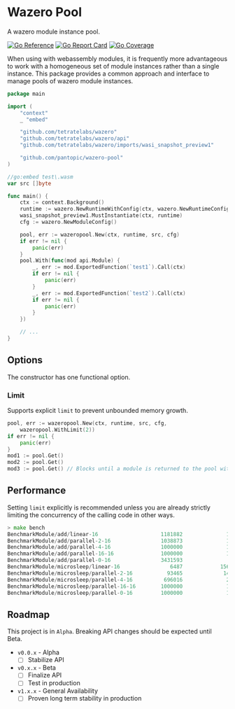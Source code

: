 # Wazero Pool

A wazero module instance pool.

[![Go Reference](https://godoc.org/github.com/pantopic/wazero-pool?status.svg)](https://godoc.org/github.com/pantopic/wazero-pool)
[![Go Report Card](https://goreportcard.com/badge/github.com/pantopic/wazero-pool)](https://goreportcard.com/report/github.com/pantopic/wazero-pool)
[![Go Coverage](https://github.com/pantopic/wazero-pool/wiki/coverage.svg)](https://raw.githack.com/wiki/pantopic/wazero-pool/coverage.html)

When using with webassembly modules, it is frequently more advantageous to work with a homogeneous set of module
instances rather than a single instance. This package provides a common approach and interface to manage pools of
wazero module instances.

```go
package main

import (
	"context"
	_ "embed"

	"github.com/tetratelabs/wazero"
	"github.com/tetratelabs/wazero/api"
	"github.com/tetratelabs/wazero/imports/wasi_snapshot_preview1"

	"github.com/pantopic/wazero-pool"
)

//go:embed test\.wasm
var src []byte

func main() {
	ctx := context.Background()
	runtime := wazero.NewRuntimeWithConfig(ctx, wazero.NewRuntimeConfig())
    wasi_snapshot_preview1.MustInstantiate(ctx, runtime)
    cfg := wazero.NewModuleConfig()

    pool, err := wazeropool.New(ctx, runtime, src, cfg)
    if err != nil {
        panic(err)
    }
    pool.With(func(mod api.Module) {
        _, err := mod.ExportedFunction(`test1`).Call(ctx)
        if err != nil {
            panic(err)
        }
        _, err := mod.ExportedFunction(`test2`).Call(ctx)
        if err != nil {
            panic(err)
        }
    })

    // ...
}
```

## Options

The constructor has one functional option.

### Limit

Supports explicit `limit` to prevent unbounded memory growth.

```go
pool, err := wazeropool.New(ctx, runtime, src, cfg, 
    wazeropool.WithLimit(2))
if err != nil {
    panic(err)
}
mod1 := pool.Get()
mod2 := pool.Get()
mod3 := pool.Get() // Blocks until a module is returned to the pool with `pool.Put`
```

## Performance

Setting `limit` explicitly is recommended unless you are already strictly limiting the concurrency of the calling code
in other ways.

```go
> make bench
BenchmarkModule/add/linear-16                    1181882              1009 ns/op
BenchmarkModule/add/parallel-2-16                1038873              1042 ns/op
BenchmarkModule/add/parallel-4-16                1000000              1070 ns/op
BenchmarkModule/add/parallel-16-16               1000000              1307 ns/op
BenchmarkModule/add/parallel-0-16                3431593               325.1 ns/op
BenchmarkModule/microsleep/linear-16                6487            156801 ns/op
BenchmarkModule/microsleep/parallel-2-16           93465             14592 ns/op
BenchmarkModule/microsleep/parallel-4-16          696016              2530 ns/op
BenchmarkModule/microsleep/parallel-16-16        1000000              1678 ns/op
BenchmarkModule/microsleep/parallel-0-16         1000000              1417 ns/op
```

## Roadmap

This project is in `Alpha`. Breaking API changes should be expected until Beta.

- `v0.0.x` - Alpha
  - [ ] Stabilize API
- `v0.x.x` - Beta
  - [ ] Finalize API
  - [ ] Test in production
- `v1.x.x` - General Availability
  - [ ] Proven long term stability in production
